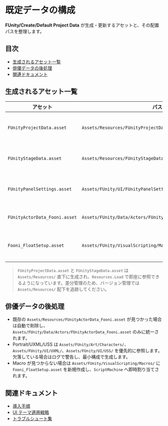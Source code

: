 # 既定データの構成

**FUnity/Create/Default Project Data** が生成・更新するアセットと、その配置パスを整理します。

## 目次
- [生成されるアセット一覧](#生成されるアセット一覧)
- [俳優データの後処理](#俳優データの後処理)
- [関連ドキュメント](#関連ドキュメント)

## 生成されるアセット一覧
| アセット | パス | 説明 |
|----------|------|------|
| `FUnityProjectData.asset` | `Assets/Resources/FUnityProjectData.asset` | プロジェクト全体のステージ・俳優参照をまとめる ScriptableObject。既定で `FUnityStageData` と `FUnityActorData_Fooni` を登録。 |
| `FUnityStageData.asset` | `Assets/Resources/FUnityStageData.asset` | 背景画像として `Art/Backgrounds/Background_01.png` を設定し、ステージのカラースキームを既定化。 |
| `FUnityPanelSettings.asset` | `Assets/FUnity/UI/FUnityPanelSettings.asset` | `PanelSettings` を生成し、ThemeStyleSheet に Unity 既定 Theme または FUnity 生成 Theme を割り当てる。 |
| `FUnityActorData_Fooni.asset` | `Assets/FUnity/Data/Actors/FUnityActorData_Fooni.asset` | Portrait/UXML/USS を既定テンプレートで割り当て、ScriptGraph に `Fooni_FloatSetup.asset` を設定。 |
| `Fooni_FloatSetup.asset` | `Assets/FUnity/VisualScripting/Macros/Fooni_FloatSetup.asset` | Visual Scripting の Macro。既存ファイルが無い場合に自動生成され、`FUnityActorData_Fooni` へ割り当てられる。 |

> `FUnityProjectData.asset` と `FUnityStageData.asset` は `Assets/Resources/` 直下に生成され、`Resources.Load` で即座に参照できるようになっています。差分管理のため、バージョン管理では `Assets/Resources/` 配下を追跡してください。

## 俳優データの後処理
- 既存の `Assets/Resources/FUnityActorData_Fooni.asset` が見つかった場合は自動で削除し、`Assets/FUnity/Data/Actors/FUnityActorData_Fooni.asset` のみに統一されます。
- Portrait/UXML/USS は `Assets/FUnity/Art/Characters/`、`Assets/FUnity/UI/UXML/`、`Assets/FUnity/UI/USS/` を優先的に参照します。欠落している場合はログで警告し、最小構成で生成します。
- Macro が見つからない場合は `Assets/FUnity/VisualScripting/Macros/` に `Fooni_FloatSetup.asset` を新規作成し、`ScriptMachine` へ即時割り当てされます。

## 関連ドキュメント
- [導入手順](setup.md)
- [UI テーマ適用戦略](ui-theme.md)
- [トラブルシュート集](troubleshooting.md)
